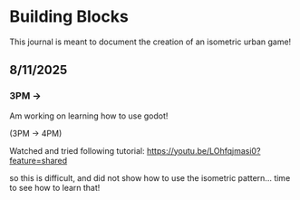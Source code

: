 # Building Blocks

This journal is meant to document the creation of an isometric urban game!


## 8/11/2025

### 3PM -> <present>

Am working on learning how to use godot! 

(3PM -> 4PM) 

Watched and tried following tutorial: https://youtu.be/LOhfqjmasi0?feature=shared

so this is difficult, and did not show how to use the isometric pattern... time to see how to learn that!
